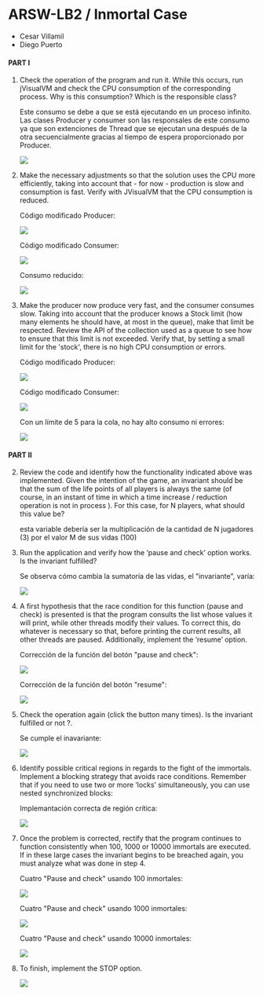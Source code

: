 # ARSW-LB2 / Inmortal Case

- Cesar Villamil
- Diego Puerto

#### **PART I**

1. Check the operation of the program and run it. While this occurs, run jVisualVM and check the CPU consumption of the corresponding process. Why is this consumption? Which is the responsible class?

    Este consumo se debe a que se está ejecutando en un proceso infinito. Las clases Producer y consumer son las responsales de este consumo ya que son extenciones de Thread que se ejecutan una después de la otra secuencialmente gracias al tiempo de espera proporcionado por Producer.

    ![](/image/1.jpg)

2. Make the necessary adjustments so that the solution uses the CPU more efficiently, taking into account that - for now - production is slow and consumption is fast. Verify with JVisualVM that the CPU consumption is reduced. 

    Código modificado Producer:
    
    ![](/image/pro1.jpg)
    
    Código modificado Consumer:
    
    ![](/image/con1.jpg)
    
    Consumo reducido:
    
    ![](/image/2.jpg)
 
3. Make the producer now produce very fast, and the consumer consumes slow. Taking into account that the producer knows a Stock limit (how many elements he should have, at most in the queue), make that limit be respected. Review the API of the collection used as a queue to see how to ensure that this limit is not exceeded. Verify that, by setting a small limit for the 'stock', there is no high CPU consumption or errors.

    Código modificado Producer:
    
    ![](/image/pro2.jpg)
    
    Código modificado Consumer:
    
    ![](/image/con2.jpg)
    
    Con un límite de 5 para la cola, no hay alto consumo ni errores:
    
    ![](/image/limite5.jpg)
    
#### **PART II**

2. Review the code and identify how the functionality indicated above was implemented. Given the intention of the game, an invariant should be that the sum of the life points of all players is always the same (of course, in an instant of time in which a time increase / reduction operation is not in process ). For this case, for N players, what should this value be?
    
    esta variable debería ser la multiplicación de la cantidad de N jugadores (3) por el valor M de sus vidas (100)
    
3. Run the application and verify how the ‘pause and check’ option works. Is the invariant fulfilled?

    Se observa cómo cambia la sumatoria de las vidas, el "invariante", varía:

    ![](/image/cambia.jpg)
    
4. A first hypothesis that the race condition for this function (pause and check) is presented is that the program consults the list whose values ​​it will print, while other threads modify their values. To correct this, do whatever is necessary so that, before printing the current results, all other threads are paused. Additionally, implement the ‘resume’ option.

    Corrección de la función del botón "pause and check":

    ![](/image/pauseAndCheck.jpg)
    
    Corrección de la función del botón "resume":
    
    ![](/image/resume.jpg)
    
5. Check the operation again (click the button many times). Is the invariant fulfilled or not ?.

    Se cumple el inavariante:

    ![](/image/Invariante3.jpg)
    
6. Identify possible critical regions in regards to the fight of the immortals. Implement a blocking strategy that avoids race conditions. Remember that if you need to use two or more ‘locks’ simultaneously, you can use nested synchronized blocks:

    Implemantación correcta de región crítica:
    
    ![](/image/regionCritica.jpg)
    
    
9. Once the problem is corrected, rectify that the program continues to function consistently when 100, 1000 or 10000 immortals are executed. If in these large cases the invariant begins to be breached again, you must analyze what was done in step 4.

    Cuatro "Pause and check" usando 100 inmortales:
    
    ![](/image/100.jpg)
    
    Cuatro "Pause and check" usando 1000 inmortales:
    
    ![](/image/1000.jpg)
    
    Cuatro "Pause and check" usando 10000 inmortales:
    
    ![](/image/10000.jpg)

11. To finish, implement the STOP option.

    ![](/image/stop.jpg)
